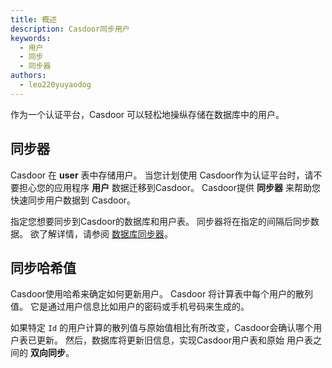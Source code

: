 ```yaml
---
title: 概述
description: Casdoor同步用户
keywords:
  - 用户
  - 同步
  - 同步器
authors:
  - leo220yuyaodog
---
```


作为一个认证平台，Casdoor 可以轻松地操纵存储在数据库中的用户。

## 同步器

Casdoor 在 **user** 表中存储用户。 当您计划使用 Casdoor作为认证平台时，请不要担心您的应用程序 **用户** 数据迁移到Casdoor。 Casdoor提供 **同步器** 来帮助您快速同步用户数据到 Casdoor。

指定您想要同步到Casdoor的数据库和用户表。 同步器将在指定的间隔后同步数据。 欲了解详情，请参阅 [数据库同步器](/docs/syncer/Database)。

## 同步哈希值

Casdoor使用哈希来确定如何更新用户。 Casdoor 将计算表中每个用户的散列值。 它是通过用户信息比如用户的密码或手机号码来生成的。

如果特定 `Id` 的用户计算的散列值与原始值相比有所改变，Casdoor会确认哪个用户表已更新。 然后，数据库将更新旧信息，实现Casdoor用户表和原始 用户表之间的 **双向同步**。
